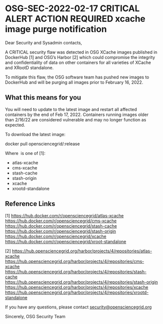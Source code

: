 ﻿# OSG-SEC-2022-02-17 CRITICAL ALERT ACTION REQUIRED xcache image purge notification

Dear Security and Sysadmin contacts,

A CRITICAL security flaw was detected in OSG XCache images published in DockerHub [1] and OSG’s Harbor [2] which could compromise the integrity and confidentiality of data on other containers for all varieties of XCache and XRootD standalone.

To mitigate this flaw, the OSG software team has pushed new images to DockerHub and will be purging all images prior to February 16, 2022.

## What this means for you
You will need to update to the latest image and restart all affected containers by the end of Feb 17, 2022.  Containers running images older than 2/16/22 are considered vulnerable and may no longer function as expected.

To download the latest image:

docker pull opensciencegrid/<IMAGE NAME>:release

Where <IMAGE NAME> is one of [1]:
* atlas-xcache
* cms-xcache
* stash-cache
* stash-origin
* xcache
* xrootd-standalone

## Reference Links
[1] 
https://hub.docker.com/r/opensciencegrid/atlas-xcache
https://hub.docker.com/r/opensciencegrid/cms-xcache
https://hub.docker.com/r/opensciencegrid/stash-cache
https://hub.docker.com/r/opensciencegrid/stash-origin
https://hub.docker.com/r/opensciencegrid/xcache 
https://hub.docker.com/r/opensciencegrid/xroot-standalone 

[2]
https://hub.opensciencegrid.org/harbor/projects/4/repositories/atlas-xcache 
https://hub.opensciencegrid.org/harbor/projects/4/repositories/cms-xcache 
https://hub.opensciencegrid.org/harbor/projects/4/repositories/stash-cache 
https://hub.opensciencegrid.org/harbor/projects/4/repositories/stash-origin 
https://hub.opensciencegrid.org/harbor/projects/4/repositories/xcache 
https://hub.opensciencegrid.org/harbor/projects/4/repositories/xrootd-standalone 


If you have any questions, please contact security@opensciencegrid.org

Sincerely,
OSG Security Team
